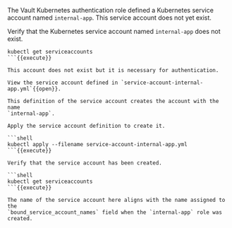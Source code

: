 The Vault Kubernetes authentication role defined a Kubernetes service account
named `internal-app`. This service account does not yet exist.

Verify that the Kubernetes service account named `internal-app` does not exist.

```shell
kubectl get serviceaccounts
```{{execute}}

This account does not exist but it is necessary for authentication.

View the service account defined in `service-account-internal-app.yml`{{open}}.

This definition of the service account creates the account with the name
`internal-app`.

Apply the service account definition to create it.

```shell
kubectl apply --filename service-account-internal-app.yml
```{{execute}}

Verify that the service account has been created.

```shell
kubectl get serviceaccounts
```{{execute}}

The name of the service account here aligns with the name assigned to the
`bound_service_account_names` field when the `internal-app` role was created.
